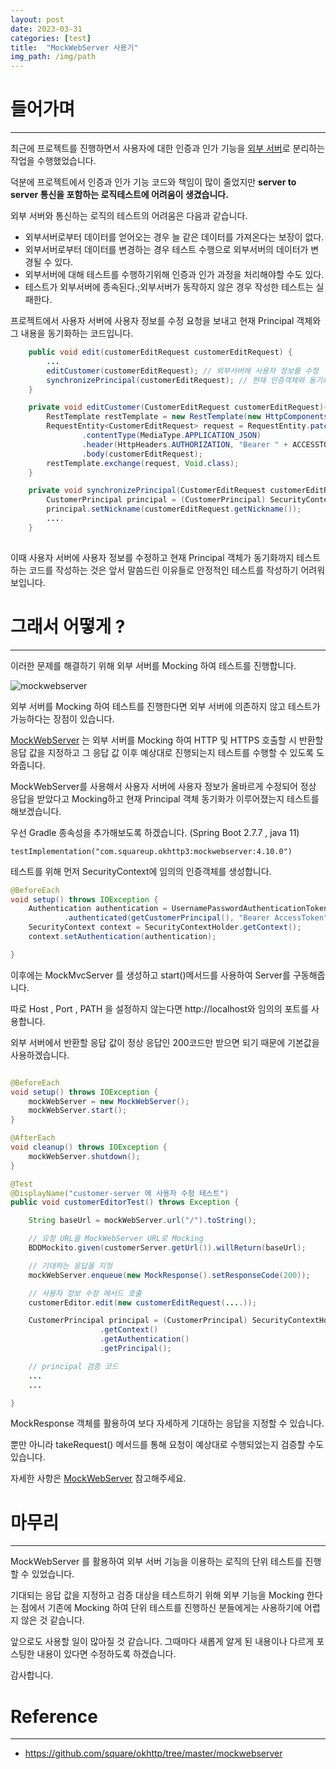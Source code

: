 ```yaml
---
layout: post
date: 2023-03-31 
categories: [test]
title:  "MockWebServer 사용기"
img_path: /img/path
---
```



# 들어가며
---
최근에 프로젝트를 진행하면서 사용자에 대한 인증과 인가 기능을 [외부 서버](https://github.com/impati/Customer-server)로 분리하는 작업을 수행했었습니다.

덕분에 프로젝트에서 인증과 인가 기능 코드와 책임이 많이 줄었지만 **server to server 통신을 포함하는 로직테스트에 어려움이 생겼습니다.**

외부 서버와 통신하는 로직의 테스트의 어려움은 다음과 같습니다.

- 외부서버로부터 데이터를 얻어오는 경우 늘 같은 데이터를 가져온다는 보장이 없다.
- 외부서버로부터 데이터를 변경하는 경우 테스트 수행으로 외부서버의 데이터가 변경될 수 있다.
- 외부서버에 대해 테스트를 수행하기위해 인증과 인가 과정을 처리해야할 수도 있다.
- 테스트가 외부서버에 종속된다.;외부서버가 동작하지 않은 경우 작성한 테스트는 실패한다.

프로젝트에서 사용자 서버에 사용자 정보를 수정 요청을 보내고 현재 Principal 객체와 그 내용을 동기화하는 코드입니다.
```java
    public void edit(customerEditRequest customerEditRequest) {
        ...
        editCustomer(customerEditRequest); // 외부서버에 사용자 정보를 수정
        synchronizePrincipal(customerEditRequest); // 현재 인증객체와 동기화 
    }

    private void editCustomer(CustomerEditRequest customerEditRequest){
        RestTemplate restTemplate = new RestTemplate(new HttpComponentsClientHttpRequestFactory());
        RequestEntity<CustomerEditRequest> request = RequestEntity.patch(customerServer.getServer() + 사용자 정보 수정 요청 URI)
                .contentType(MediaType.APPLICATION_JSON)
                .header(HttpHeaders.AUTHORIZATION, "Bearer " + ACCESSTOKEN)
                .body(customerEditRequest);
        restTemplate.exchange(request, Void.class);
    }

    private void synchronizePrincipal(CustomerEditRequest customerEditRequest) {
        CustomerPrincipal principal = (CustomerPrincipal) SecurityContextHolder.getContext().getAuthentication().getPrincipal();
        principal.setNickname(customerEditRequest.getNickname());
        ....
    }
    
```
이때 사용자 서버에 사용자 정보를 수정하고 현재 Principal 객체가 동기화까지 테스트하는 코드를 작성하는 것은 앞서 말씀드린 이유들로 
안정적인 테스트를 작성하기 어려워 보입니다.

# 그래서 어떻게 ?
---

이러한 문제를 해결하기 위해 외부 서버를 Mocking 하여 테스트를 진행합니다.

![mockwebserver](/mockwebserver/test.png)

외부 서버를 Mocking 하여 테스트를 진행한다면 외부 서버에 의존하지 않고 테스트가 가능하다는 장점이 있습니다.

<a href="https://github.com/square/okhttp/tree/master/mockwebserver" target="_blank">MockWebServer</a> 는 외부 서버를 Mocking 하여 HTTP 및 HTTPS 호출할 시 반환할 응답 값을 지정하고 그 응답 값 이후 예상대로 진행되는지 테스트를 수행할 수 있도록 도와줍니다.



MockWebServer를 사용해서 사용자 서버에 사용자 정보가 올바르게 수정되어 정상 응답을 받았다고 Mocking하고
현재 Principal 객체 동기화가 이루어졌는지 테스트를 해보겠습니다.


우선 Gradle 종속성을 추가해보도록 하겠습니다. (Spring Boot 2.7.7 , java 11)

```
testImplementation("com.squareup.okhttp3:mockwebserver:4.10.0")
```

테스트를 위해 먼저 SecurityContext에 임의의 인증객체를 생성합니다.

```java
@BeforeEach
void setup() throws IOException {
    Authentication authentication = UsernamePasswordAuthenticationToken
            .authenticated(getCustomerPrincipal(), "Bearer AccessToken", Collections.singletonList(new SimpleGrantedAuthority("ROLE_ADMIN")));
    SecurityContext context = SecurityContextHolder.getContext();
    context.setAuthentication(authentication);

}
```

이후에는 MockMvcServer 를 생성하고 start()메서드를 사용하여 Server를 구동해줍니다.

따로 Host , Port , PATH 을 설정하지 않는다면 http://localhost와 임의의 포트를 사용합니다.

외부 서버에서 반환할 응답 값이 정상 응답인 200코드만 받으면 되기 때문에 기본값을 사용하겠습니다.



```java

@BeforeEach
void setup() throws IOException {
    mockWebServer = new MockWebServer();
    mockWebServer.start();
}

@AfterEach
void cleanup() throws IOException {
    mockWebServer.shutdown();
}

@Test
@DisplayName("customer-server 에 사용자 수정 테스트")
public void customerEditorTest() throws Exception {

    String baseUrl = mockWebServer.url("/").toString();

    // 요청 URL을 MockWebServer URL로 Mocking
    BDDMockito.given(customerServer.getUrl()).willReturn(baseUrl);

    // 기대하는 응답을 지정
    mockWebServer.enqueue(new MockResponse().setResponseCode(200));

    // 사용자 정보 수정 메서드 호출
    customerEditor.edit(new customerEditRequest(....)); 

    CustomerPrincipal principal = (CustomerPrincipal) SecurityContextHolder
                    .getContext()
                    .getAuthentication()
                    .getPrincipal();

    // principal 검증 코드
    ...
    ...

}
```

MockResponse 객체를 활용하여 보다 자세하게 기대하는 응답을 지정할 수 있습니다. 

뿐만 아니라 takeRequest() 메서드를 통해 요청이 예상대로 수행되었는지 검증할 수도 있습니다.

자세한 사항은  <a href="https://github.com/square/okhttp/tree/master/mockwebserver" target="_blank">MockWebServer</a> 참고해주세요.



# 마무리
---

MockWebServer 를 활용하여 외부 서버 기능을 이용하는 로직의 단위 테스트를 진행할 수 있었습니다.

기대되는 응답 값을 지정하고 검증 대상을 테스트하기 위해 외부 기능을 Mocking 한다는 점에서 기존에 Mocking 하여 단위 테스트를 진행하신 분들에게는 사용하기에 어렵지 않은 것 같습니다.

앞으로도 사용할 일이 많아질 것 같습니다. 그때마다 새롭게 알게 된 내용이나 다르게 포스팅한 내용이 있다면 수정하도록 하겠습니다.

감사합니다.




# Reference
---
- <a href="https://github.com/square/okhttp/tree/master/mockwebserver" target="_blank">https://github.com/square/okhttp/tree/master/mockwebserver</a>
